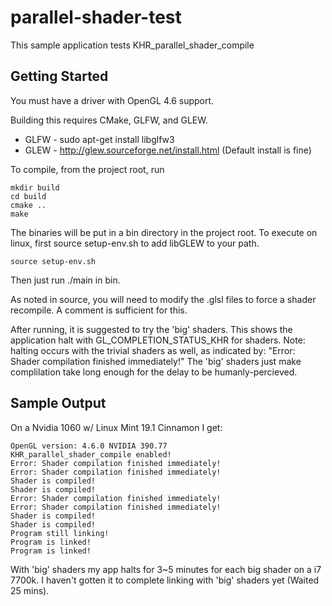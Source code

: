 # parallel-shader-test

This sample application tests KHR_parallel_shader_compile

## Getting Started

You must have a driver with OpenGL 4.6 support.

Building this requires CMake, GLFW, and GLEW.

* GLFW - sudo apt-get install libglfw3
* GLEW - http://glew.sourceforge.net/install.html (Default install is fine)

To compile, from the project root, run

```
mkdir build
cd build
cmake ..
make
```

The binaries will be put in a bin directory in the project root.
To execute on linux, first source setup-env.sh to add libGLEW to your path. 

```
source setup-env.sh
```

Then just run ./main in bin.

As noted in source, you will need to modify the .glsl files to force a shader recompile. 
A comment is sufficient for this. 

After running, it is suggested to try the 'big' shaders.
This shows the application halt with GL_COMPLETION_STATUS_KHR for shaders. 
Note: halting occurs with the trivial shaders as well, as indicated by:
"Error: Shader compilation finished immediately!" The 'big' shaders just
make complilation take long enough for the delay to be humanly-percieved.

## Sample Output

On a Nvidia 1060 w/ Linux Mint 19.1 Cinnamon I get:

```
OpenGL version: 4.6.0 NVIDIA 390.77
KHR_parallel_shader_compile enabled!
Error: Shader compilation finished immediately!
Error: Shader compilation finished immediately!
Shader is compiled!
Shader is compiled!
Error: Shader compilation finished immediately!
Error: Shader compilation finished immediately!
Shader is compiled!
Shader is compiled!
Program still linking!
Program is linked!
Program is linked!
```

With 'big' shaders my app halts for 3~5 minutes for each big shader on a i7 7700k.
I haven't gotten it to complete linking with 'big' shaders yet (Waited 25 mins).
